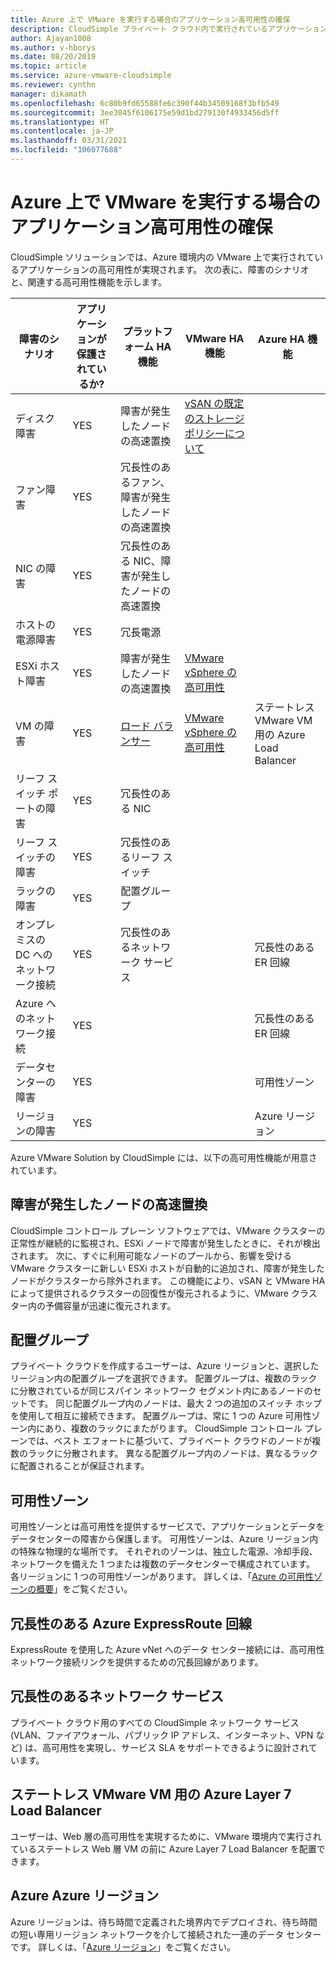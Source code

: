 ```yaml
---
title: Azure 上で VMware を実行する場合のアプリケーション高可用性の確保
description: CloudSimple プライベート クラウド内で実行されているアプリケーションの一般的なアプリケーション エラー シナリオに対処するための CloudSimple 高可用性機能について説明します
author: Ajayan1008
ms.author: v-hborys
ms.date: 08/20/2019
ms.topic: article
ms.service: azure-vmware-cloudsimple
ms.reviewer: cynthn
manager: dikamath
ms.openlocfilehash: 6c80b9fd65588fe6c390f44b34509168f3bfb549
ms.sourcegitcommit: 3ee3045f6106175e59d1bd279130f4933456d5ff
ms.translationtype: HT
ms.contentlocale: ja-JP
ms.lasthandoff: 03/31/2021
ms.locfileid: "106077688"
---
```

# <a name="ensure-application-high-availability-when-running-in-vmware-on-azure"></a>Azure 上で VMware を実行する場合のアプリケーション高可用性の確保

CloudSimple ソリューションでは、Azure 環境内の VMware 上で実行されているアプリケーションの高可用性が実現されます。 次の表に、障害のシナリオと、関連する高可用性機能を示します。

|  障害のシナリオ  |  アプリケーションが保護されているか?  |  プラットフォーム HA 機能  |  VMware HA 機能  |  Azure HA 機能  |
|----------------------------------------|------------------------|-------------------------------------------------|-------------------------------------------------------------------------------------------------------------------------------------------------------------------------|----------------------------------------------|
|  ディスク障害  |  YES  |  障害が発生したノードの高速置換  |  [vSAN の既定のストレージ ポリシーについて](https://docs.vmware.com/en/VMware-vSphere/6.7/com.vmware.vsphere.virtualsan.doc/GUID-C228168F-6807-4C2A-9D74-E584CAF49A2A.html)  |  |
|  ファン障害  |  YES  |  冗長性のあるファン、障害が発生したノードの高速置換  |  |  |
|  NIC の障害  |  YES  |  冗長性のある NIC、障害が発生したノードの高速置換  |  |  |
|  ホストの電源障害  |  YES  |  冗長電源  |  |  |
|  ESXi ホスト障害  |  YES  |  障害が発生したノードの高速置換  |  [VMware vSphere の高可用性](https://www.vmware.com/products/vsphere/high-availability.html)  |  |
|  VM の障害  |  YES  |  [ロード バランサー](load-balancers.md)  |  [VMware vSphere の高可用性](https://www.vmware.com/products/vsphere/high-availability.html)  |  ステートレス VMware VM 用の Azure Load Balancer  |
|  リーフ スイッチ ポートの障害  |  YES  |  冗長性のある NIC  |  |  |
|  リーフ スイッチの障害  |  YES  |  冗長性のあるリーフ スイッチ  |  |  |
|  ラックの障害  |  YES  |  配置グループ  |  |  |
|  オンプレミスの DC へのネットワーク接続  |  YES  |  冗長性のあるネットワーク サービス  |  |  冗長性のある ER 回線  |
|  Azure へのネットワーク接続  |  YES  |  |  |  冗長性のある ER 回線  |
|  データセンターの障害  |  YES  |  |  |  可用性ゾーン  |
|  リージョンの障害  |  YES  |  |  |  Azure リージョン  |

Azure VMware Solution by CloudSimple には、以下の高可用性機能が用意されています。

## <a name="fast-replacement-of-failed-node"></a>障害が発生したノードの高速置換

CloudSimple コントロール プレーン ソフトウェアでは、VMware クラスターの正常性が継続的に監視され、ESXi ノードで障害が発生したときに、それが検出されます。 次に、すぐに利用可能なノードのプールから、影響を受ける VMware クラスターに新しい ESXi ホストが自動的に追加され、障害が発生したノードがクラスターから除外されます。 この機能により、vSAN と VMware HA によって提供されるクラスターの回復性が復元されるように、VMware クラスター内の予備容量が迅速に復元されます。

## <a name="placement-groups"></a>配置グループ

プライベート クラウドを作成するユーザーは、Azure リージョンと、選択したリージョン内の配置グループを選択できます。 配置グループは、複数のラックに分散されているが同じスパイン ネットワーク セグメント内にあるノードのセットです。 同じ配置グループ内のノードは、最大 2 つの追加のスイッチ ホップを使用して相互に接続できます。 配置グループは、常に 1 つの Azure 可用性ゾーン内にあり、複数のラックにまたがります。 CloudSimple コントロール プレーンでは、ベスト エフォートに基づいて、プライベート クラウドのノードが複数のラックに分散されます。 異なる配置グループ内のノードは、異なるラックに配置されることが保証されます。

## <a name="availability-zones"></a>可用性ゾーン

可用性ゾーンとは高可用性を提供するサービスで、アプリケーションとデータをデータセンターの障害から保護します。 可用性ゾーンは、Azure リージョン内の特殊な物理的な場所です。 それぞれのゾーンは、独立した電源、冷却手段、ネットワークを備えた 1 つまたは複数のデータセンターで構成されています。 各リージョンに 1 つの可用性ゾーンがあります。 詳しくは、「[Azure の可用性ゾーンの概要](../availability-zones/az-overview.md)」をご覧ください。

## <a name="redundant-azure-expressroute-circuits"></a>冗長性のある Azure ExpressRoute 回線

ExpressRoute を使用した Azure vNet へのデータ センター接続には、高可用性ネットワーク接続リンクを提供するための冗長回線があります。

## <a name="redundant-networking-services"></a>冗長性のあるネットワーク サービス

プライベート クラウド用のすべての CloudSimple ネットワーク サービス (VLAN、ファイアウォール、パブリック IP アドレス、インターネット、VPN など) は、高可用性を実現し、サービス SLA をサポートできるように設計されています。

## <a name="azure-layer-7-load-balancer-for-stateless-vmware-vms"></a>ステートレス VMware VM 用の Azure Layer 7 Load Balancer

ユーザーは、Web 層の高可用性を実現するために、VMware 環境内で実行されているステートレス Web 層 VM の前に Azure Layer 7 Load Balancer を配置できます。

## <a name="azure-regions"></a>Azure Azure リージョン

Azure リージョンは、待ち時間で定義された境界内でデプロイされ、待ち時間の短い専用リージョン ネットワークを介して接続された一連のデータ センターです。 詳しくは、「[Azure リージョン](https://azure.microsoft.com/global-infrastructure/regions)」をご覧ください。
